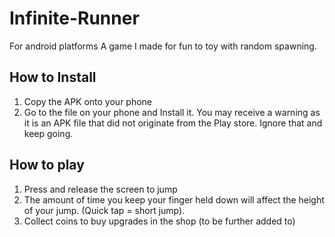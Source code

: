 # Infinite-Runner
For android platforms
A game I made for fun to toy with random spawning.

How to Install
------------------
1. Copy the APK onto your phone
2. Go to the file on your phone and Install it. You may receive a warning as it is an APK file that did not originate from the Play store. Ignore that and keep going.

How to play
------------------
1. Press and release the screen to jump
2. The amount of time you keep your finger held down will affect the height of your jump. (Quick tap = short jump).
3. Collect coins to buy upgrades in the shop (to be further added to)
